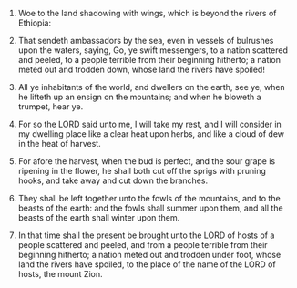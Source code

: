 1. Woe to the land shadowing with wings, which is beyond the rivers
of Ethiopia:

2. That sendeth ambassadors by the sea, even in vessels
of bulrushes upon the waters, saying, Go, ye swift messengers, to a
nation scattered and peeled, to a people terrible from their beginning
hitherto; a nation meted out and trodden down, whose land the rivers
have spoiled!

3. All ye inhabitants of the world, and dwellers on
the earth, see ye, when he lifteth up an ensign on the mountains; and
when he bloweth a trumpet, hear ye.

4. For so the LORD said unto me, I will take my rest, and I will
consider in my dwelling place like a clear heat upon herbs, and like a
cloud of dew in the heat of harvest.

5. For afore the harvest, when the bud is perfect, and the sour
grape is ripening in the flower, he shall both cut off the sprigs with
pruning hooks, and take away and cut down the branches.

6. They shall be left together unto the fowls of the mountains, and
to the beasts of the earth: and the fowls shall summer upon them, and
all the beasts of the earth shall winter upon them.

7. In that time shall the present be brought unto the LORD of hosts
of a people scattered and peeled, and from a people terrible from
their beginning hitherto; a nation meted out and trodden under foot,
whose land the rivers have spoiled, to the place of the name of the
LORD of hosts, the mount Zion.